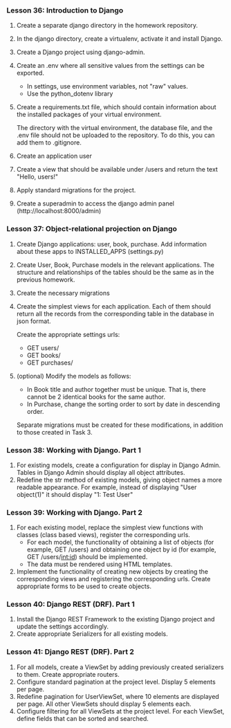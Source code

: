 ### Lesson 36: Introduction to Django

1. Create a separate django directory in the homework repository.
2. In the django directory, create a virtualenv, activate it and install Django.
3. Create a Django project using django-admin.
4. Create an .env where all sensitive values from the settings can be exported.
   - In settings, use environment variables, not "raw" values.
   - Use the python_dotenv library
5. Create a requirements.txt file, which should contain information about the installed packages of your virtual environment.

    The directory with the virtual environment, the database file, and the .env file should not be uploaded to the repository. To do this, you can add them to .gitignore.
6. Create an application user
7. Create a view that should be available under /users and return the text "Hello, users!"
8. Apply standard migrations for the project.
9. Create a superadmin to access the django admin panel (http://localhost:8000/admin)

### Lesson 37: Object-relational projection on Django

1. Create Django applications: user, book, purchase. Add information about these apps to INSTALLED_APPS (settings.py)
2. Create User, Book, Purchase models in the relevant applications. The structure and relationships of the tables should be the same as in the previous homework.
3. Create the necessary migrations
4. Create the simplest views for each application. Each of them should return all the records from the corresponding table in the database in json format.
 
    Create the appropriate settings urls:
   - GET users/
   - GET books/
   - GET purchases/

5. (optional) Modify the models as follows:
   - In Book title and author together must be unique. That is, there cannot be 2 identical books for the same author.
   - In Purchase, change the sorting order to sort by date in descending order.

    Separate migrations must be created for these modifications, in addition to those created in Task 3.

### Lesson 38: Working with Django. Part 1

1. For existing models, create a configuration for display in Django Admin. Tables in Django Admin should display all object attributes.
2. Redefine the str method of existing models, giving object names a more readable appearance. For example, instead of displaying "User object(1)" it should display "1: Test User"

### Lesson 39: Working with Django. Part 2

1. For each existing model, replace the simplest view functions with classes (class based views), register the corresponding urls.
   - For each model, the functionality of obtaining a list of objects (for example, GET /users) and obtaining one object by id (for example, GET /users/<int:id>) should be implemented.
   - The data must be rendered using HTML templates.
2. Implement the functionality of creating new objects by creating the corresponding views and registering the corresponding urls.
Create appropriate forms to be used to create objects.

### Lesson 40: Django REST (DRF). Part 1

1. Install the Django REST Framework to the existing Django project and update the settings accordingly.
2. Create appropriate Serializers for all existing models.

### Lesson 41: Django REST (DRF). Part 2

1. For all models, create a ViewSet by adding previously created serializers to them. Create appropriate routers.
2. Configure standard pagination at the project level. Display 5 elements per page.
3. Redefine pagination for UserViewSet, where 10 elements are displayed per page. All other ViewSets should display 5 elements each.
4. Configure filtering for all ViewSets at the project level. For each ViewSet, define fields that can be sorted and searched.
